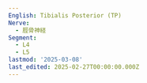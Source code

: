 ```yaml
---
English: Tibialis Posterior (TP)
Nerve:
  - 脛骨神経
Segment:
  - L4
  - L5
lastmod: '2025-03-08'
last_edited: 2025-02-27T00:00:00.000Z
---
```



